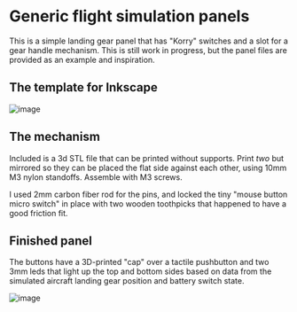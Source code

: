 # Generic flight simulation panels

This is a simple landing gear panel that has "Korry" switches and a slot for a gear handle mechanism. This is still work in progress, but the panel files are provided as an example and inspiration.

## The template for Inkscape
![image](https://user-images.githubusercontent.com/2587818/120120482-47e73a00-c1a6-11eb-9412-ce555196d2c0.png)

## The mechanism

Included is a 3d STL file that can be printed without supports. Print *two* but mirrored so they can be placed the flat side
against each other, using 10mm M3 nylon standoffs. Assemble with M3 screws.

I used 2mm carbon fiber rod for the pins, and locked the tiny "mouse button micro switch" in place with two wooden toothpicks that happened
to have a good friction fit.

## Finished panel

The buttons have a 3D-printed "cap" over a tactile pushbutton and two 3mm leds that light up the top and bottom sides based on data from the simulated aircraft landing gear position and battery switch state.

![image](https://user-images.githubusercontent.com/2587818/120120465-21290380-c1a6-11eb-895e-39dc71a2b652.png)


